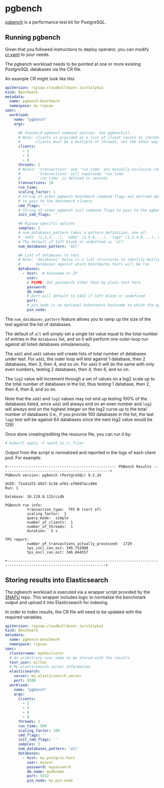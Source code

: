 # pgbench

[pgbench](https://www.postgresql.org/docs/10/pgbench.html) is a performance test kit for PostgreSQL.

## Running pgbench

Given that you followed instructions to deploy operator,
you can modify [cr.yaml](../resources/crds/ripsaw_v1alpha1_pgbench_cr.yaml) to your needs.

The pgbench workload needs to be pointed at one or more existing PostgreSQL databases via the CR file.

An example CR might look like this

```yaml
apiVersion: ripsaw.cloudbulldozer.io/v1alpha1
kind: Benchmark
metadata:
  name: pgbench-benchmark
  namespace: my-ripsaw
spec:
  workload:
    name: "pgbench"
    args:

      ## Standard pgbench command options. See pgbench(1).
      # Note: clients is provided as a list of client counts to iterate through in multiple tests.
      #       clients must be a multiple of threads, not the other way around.
      clients:
        - 2
        - 4
        - 8
      threads: 2
      # Notes: 'transactions' and 'run_time' are mutually exclusive command flags
      #        'transactions' will supersede 'run_time'
      #        'run_time' is defined in seconds
      transactions: 10
      run_time:
      scaling_factor: 1
      # String of other pgbench benchmark command flags not defined above
      # to pass to the benchmark clients
      cmd_flags: ''
      # String of other pgbench init command flags to pass to the pgbench clients
      init_cmd_flags: ''

      ## Ripsaw-specific options
      samples: 1
      # num_databases_pattern takes a pattern definition, one of:
      # 'add1' (1,2,3,...), 'add2' (2,4,6,...), 'log2' (1,2,4,8,...), or 'all'
      # The default if left blank or undefined is 'all'
      num_databases_pattern: 'all'

      ## List of databases to test
      # Note: 'databases' below is a list structures to identify multiple
      #       databases against which benchmarks tests will be run
      databases:
        - host:  # hostname or IP
          user:
          # FIXME: Get passwords other than by plain text here
          password:
          db_name:
          # port will default to 5432 if left blank or undefined
          port:  
          # pin_node is an optional kubernetes hostname to which the pgbench pod will be pinned
          pin_node:
```

The `num_databases_pattern` feature allows you to ramp up the size of the test against the list of databases.

The default of `all` will simply set a single list value equal to the total number of entries in the `databases` list, and so it will perform one outer-loop run against all listed databases simulaneously.

The `add1` and `add2` values will create lists of total number of databases under test. For `add1`, the outer loop will test against 1 database, then 2 databases, then 3, then 4, and so on. For `add2` it will do the same with only even numbers, testing 2 databases, then 4, then 6, and so on.

The `log2` value will increment through a set of values on a log2 scale up to the total number of databases in the list, thus testing 1 database, then 2, then 4, then 8, and so on.

Note that the `add2` and `log2` values may not end up testing 100% of the databases listed, since `add2` will always end on an even number and `log2` will always end on the highest integer on the log2 curve up to the total number of databases (i.e., if you provide 100 databases in the list, the last `log2` test will be against 64 databases since the next log2 value would be 128)

Once done creating/editing the resource file, you can run it by:

```bash
# kubectl apply -f <path_to_cr_file>
```

Output from the script is normalized and reported in the logs of each client pod. For example:

```
+-------------------------------------------------- PGBench Results --------------------------------------------------+
PGBench version: pgbench (PostgreSQL) 9.2.24

UUID: 71a41d72-d927-5c38-af61-ef6697acc894
Run: 1

Database: 10.129.0.115/cidb

PGBench run info:
          transaction_type:  TPC-B (sort of)
          scaling_factor:  1
          query_mode:  simple
          number_of_clients:  1
          number_of_threads:  1
          duration:  5 s

TPS report:
          number_of_transactions_actually_processed:  1729
          tps_incl_con_est: 345.752908
          tps_excl_con_est: 346.844557

+-------------------------------------------------------------------------------------------------------------------+
```

## Storing results into Elasticsearch

The pgbench workload is executed via a wrapper script provided by the [SNAFU](https://github.com/cloud-bulldozer/snafu) repo. This wrapper includes logic to normalize the benchmark output and upload it into Elasticsearch for indexing.

In order to index results, the CR file will need to be updated with the required variables.

```yaml
apiVersion: ripsaw.cloudbulldozer.io/v1alpha1
kind: Benchmark
metadata:
  name: pgbench-benchmark
  namespace: ripsaw
spec:
  clustername: myk8scluster
  # An aribitrary user name to be stored with the results
  test_user: milton
  # My elasticsearch server information
  elasticsearch:
    server: my.elasticsearch.server
    port: 9200
  workload:
    name: "pgbench"
    args:
      clients:
        - 2
        - 4
        - 6
        - 8
      threads: 2
      run_time: 500
      scaling_factor: 100
      cmd_flags: ''
      init_cmd_flags: ''
      samples: 3
      num_databases_pattern: 'all'
      databases:
        - host: my.postgres.host
          user: myuser
          password: mypassword
          db_name: mydbname
          port: 5432
          pin_node: my.pin.node
```
